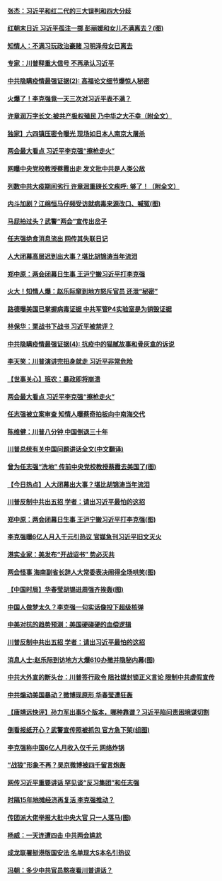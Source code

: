 
#### [ 张杰：习近平和红二代的三大误判和四大分歧](https://github.com/begood0513/goodnews/blob/master/pages/soh5/378838.md)
#### [ 红朝末日近 习近平孤注一掷 彭丽媛和女儿不满离去？(图)](https://github.com/begood0513/goodnews/blob/master/pages/p2/934861.md)
#### [ 知情人：不满习玩政治豪赌 习明泽母女已离去](https://github.com/begood0513/goodnews/blob/master/pages/recommended/a102859369.md)
#### [ 专家：川普释重大信号 不再承认习近平](https://github.com/begood0513/goodnews/blob/master/pages/prog204/a102856816.md)
#### [ 中共隐瞒疫情最强证据(2): 高福论文细节爆惊人秘密](https://github.com/begood0513/goodnews/blob/master/pages/soh5/384160.md)
#### [ 火爆了！李克强竟一天三次对习近平表不满？](https://github.com/begood0513/goodnews/blob/master/pages/soh5/384889.md)
#### [ 许章润万字长文:被共产极权殖民 乃中华之大不幸（附全文）](https://github.com/begood0513/goodnews/blob/master/pages/recommended/a102852933.md)
#### [ 独家】六四镇压密令曝光 现场如日本人南京大屠杀](https://github.com/begood0513/goodnews/blob/master/pages/recommended/934908.md)
#### [ 两会最大看点 习近平李克强“擦枪走火”](https://github.com/begood0513/goodnews/blob/master/pages/prog1138/a102860436.md)
#### [ 网曝中央党校教授蔡霞出走 发文批中共是人类公敌](https://github.com/begood0513/goodnews/blob/master/pages/soh5/385155.md)
#### [ 列数中共大疫期间劣行 许章润重磅长文疾呼: 够了！（附全文）](https://github.com/begood0513/goodnews/blob/master/pages/soh5/381565.md)
#### [ 内斗加剧？江绵恒马仔频受访就病毒来源改口、喊冤(图)](https://github.com/begood0513/goodnews/blob/master/pages/p2/935133.md)
#### [ 马屁拍过头？武警“两会”宣传出岔子](https://github.com/begood0513/goodnews/blob/master/pages/soh5/385073.md)
#### [ 任志强绝食消息流出 网传其失联日记](https://github.com/begood0513/goodnews/blob/master/pages/prog1138/a102809467.md)
#### [ 人大闭幕高层迟到出大事？堪比胡锦涛当年流泪](https://github.com/begood0513/goodnews/blob/master/pages/prog1138/a102859399.md)
#### [ 郑中原：两会闭幕日生事 王沪宁搬习近平打李克强](https://github.com/begood0513/goodnews/blob/master/pages/soh5/385432.md)
#### [ 火大！知情人爆：赵乐际窜到地方怒斥官员 还泄“秘密”](https://github.com/begood0513/goodnews/blob/master/pages/soh5/385067.md)
#### [ 路德曝美国已掌握病毒证据 中共军管P4实验室是为销毁证据](https://github.com/begood0513/goodnews/blob/master/pages/recommended/922597.md)
#### [ 林保华：栗战书下战书 习近平被禁评？](https://github.com/begood0513/goodnews/blob/master/pages/soh5/385303.md)
#### [ 中共隐瞒疫情最强证据(4): 抗疫中的猫腻故事和骨灰盒的诉说](https://github.com/begood0513/goodnews/blob/master/pages/soh5/385059.md)
#### [ 李天笑：川普演讲完扭身就走 习近平非常危险](https://github.com/begood0513/goodnews/blob/master/pages/soh5/384993.md)
#### [ 【世事关心】班农：暴政即将崩溃](https://github.com/begood0513/goodnews/blob/master/pages/nf4514/n12147612.md)
#### [ 两会最大看点 习近平李克强“擦枪走火”](https://github.com/begood0513/goodnews/blob/master/pages/prog204/a102860436.md)
#### [ 任志强被立案审查 知情人曝蔡奇拍板向中南海交代](https://github.com/begood0513/goodnews/blob/master/pages/recommended/a102818252.md)
#### [ 陈维健：川普八分钟 中国倒退三十年](https://github.com/begood0513/goodnews/blob/master/pages/soh5/385043.md)
#### [ 川普总统有关中国问题讲话全文(中文翻译)](https://github.com/begood0513/goodnews/blob/master/pages/recommended/a102859250.md)
#### [ 曾为任志强“洗地” 传前中央党校教授蔡霞去美国了(图)](https://github.com/begood0513/goodnews/blob/master/pages/p2/935143.md)
#### [ 【今日热点】人大闭幕出大事？堪比胡锦涛当年流泪](https://github.com/begood0513/goodnews/blob/master/pages/prog204/a102859569.md)
#### [ 川普反制中共出五招 学者：请出习近平最怕的这招](https://github.com/begood0513/goodnews/blob/master/pages/soh6/384907.md)
#### [ 郑中原：两会闭幕日生事 王沪宁搬习近平打李克强(图)](https://github.com/begood0513/goodnews/blob/master/pages/p2/935193.md)
#### [ 李克强曝6亿人月入千元引热议 官媒急刊习近平旧文灭火](https://github.com/begood0513/goodnews/blob/master/pages/soh5/385161.md)
#### [ 港实业家：美发布“开战诏书” 势必灭共](https://github.com/begood0513/goodnews/blob/master/pages/nf4514/n12150873.md)
#### [ 两会怪事 海南副省长辞人大常委表决闹得全场哄笑(图)](https://github.com/begood0513/goodnews/blob/master/pages/p2/935027.md)
#### [ 【中国时局】华春莹胡锡进周强齐挨轰(图)](https://github.com/begood0513/goodnews/blob/master/pages/p2/935052.md)
#### [ 中国人做梦太久？李克强一句实话像投下超级核弹](https://github.com/begood0513/goodnews/blob/master/pages/soh5/385465.md)
#### [ 中美对抗的趋势预测：美国硬碰硬的血偿逻辑](https://github.com/begood0513/goodnews/blob/master/pages/recommended/n12144160.md)
#### [ 川普反制中共出五招 学者：请出习近平最怕的这招](https://github.com/begood0513/goodnews/blob/master/pages/soh5/384907.md)
#### [ 消息人士:赵乐际到访地方大爆610办撤并隐秘内幕(图)](https://github.com/begood0513/goodnews/blob/master/pages/p2/935068.md)
#### [ 中共大外宣的断头台：川普签行政令 阻社媒封锁正义言论 限制中共虚假宣传](https://github.com/begood0513/goodnews/blob/master/pages/recommended/n12144588.md)
#### [ 中共煽动美国暴动？微博现原形 华春莹遭狂轰](https://github.com/begood0513/goodnews/blob/master/pages/prog204/a102860407.md)
#### [ 【唐靖远快评】孙力军出事5个版本，哪种靠谱？习近平陷问责困境谋切割](https://github.com/begood0513/goodnews/blob/master/pages/prog1138/a102828680.md)
#### [ 倒看报纸开心？武警宣传照被抓包 官方急下架(组图)](https://github.com/begood0513/goodnews/blob/master/pages/p1/935076.md)
#### [ 李克强称中国6亿人月收入仅千元 网络炸锅](https://github.com/begood0513/goodnews/blob/master/pages/recommended/934862.md)
#### [ “战狼”形象不再？吴京微博被四千留言炮轰](https://github.com/begood0513/goodnews/blob/master/pages/soh5/385079.md)
#### [ 网传习近平重要讲话 罕见谈“反习集团”和任志强](https://github.com/begood0513/goodnews/blob/master/pages/prog1138/a102827820.md)
#### [ 时隔15年地摊经济再复活 李克强推动？](https://github.com/begood0513/goodnews/blob/master/pages/nf4514/n12150806.md)
#### [ 传团派大佬举报大批中央大官 只一人落马(图)](https://github.com/begood0513/goodnews/blob/master/pages/p2/934755.md)
#### [ 杨威：一天连遭四击 中共两会尴尬](https://github.com/begood0513/goodnews/blob/master/pages/nf4514/n12142709.md)
#### [ 成龙联署挺港版国安法 名单现大S本名引热议](https://github.com/begood0513/goodnews/blob/master/pages/nsc413/n12150886.md)
#### [ 冯朝：多少中共官员熬夜看川普讲话？](https://github.com/begood0513/goodnews/blob/master/pages/soh5/384901.md)
